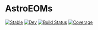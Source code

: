 # AstroEOMs

[![Stable](https://img.shields.io/badge/docs-stable-blue.svg)](https://GrantHecht.github.io/AstroEOMs.jl/stable/)
[![Dev](https://img.shields.io/badge/docs-dev-blue.svg)](https://GrantHecht.github.io/AstroEOMs.jl/dev/)
[![Build Status](https://github.com/GrantHecht/AstroEOMs.jl/actions/workflows/CI.yml/badge.svg?branch=main)](https://github.com/GrantHecht/AstroEOMs.jl/actions/workflows/CI.yml?query=branch%3Amain)
[![Coverage](https://codecov.io/gh/GrantHecht/AstroEOMs.jl/branch/main/graph/badge.svg)](https://codecov.io/gh/GrantHecht/AstroEOMs.jl)
